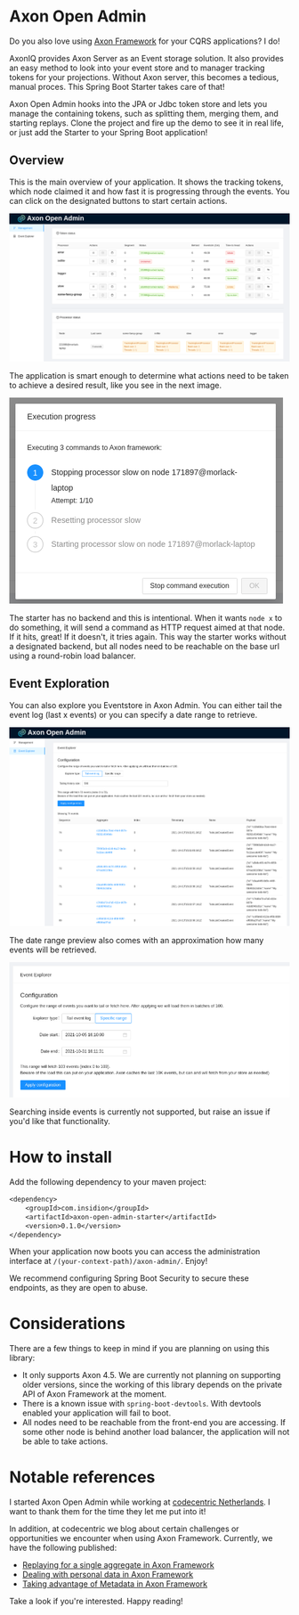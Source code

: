 # Axon Open Admin

Do you also love using [Axon Framework](https://developer.axoniq.io/axon-framework/overview) for your CQRS applications?
I do! 

AxonIQ provides Axon Server as an Event storage solution. It also provides an easy method to look into your event store
and to manager tracking tokens for your projections. Without Axon server, this becomes a tedious, manual proces. This
Spring Boot Starter takes care of that!

Axon Open Admin hooks into the JPA or Jdbc token store and lets you manage the containing tokens, such as splitting
them, merging them, and starting replays. Clone the project and fire up the demo to see it in real life, or just add the
Starter to your Spring Boot application!

## Overview

This is the main overview of your application. It shows the tracking tokens, which node claimed it and how fast it is
progressing through the events. You can click on the designated buttons to start certain actions.

![](.github/teaser.png)

The application is smart enough to determine what actions need to be taken to achieve a desired result, like you see in
the next image.

![](.github/commands.png)

The starter has no backend and this is intentional. When it wants `node x` to do something, it will send a command as
HTTP request aimed at that node. If it hits, great! If it doesn't, it tries again. This way the starter works without a
designated backend, but all nodes need to be reachable on the base url using a round-robin load balancer.

## Event Exploration

You can also explore you Eventstore in Axon Admin. You can either tail the event log (last x events) or you can specify
a date range to retrieve.

![](.github/eventpage.png)

The date range preview also comes with an approximation how many events will be retrieved.

![](.github/eventpage_filter.png)

Searching inside events is currently not supported, but raise an issue if you'd like that functionality.

# How to install

Add the following dependency to your maven project:

```
<dependency>
    <groupId>com.insidion</groupId>
    <artifactId>axon-open-admin-starter</artifactId>
    <version>0.1.0</version>
</dependency>
```

When your application now boots you can access the administration interface at `/(your-context-path)/axon-admin/`.
Enjoy!

We recommend configuring Spring Boot Security to secure these endpoints, as they are open to abuse.

# Considerations

There are a few things to keep in mind if you are planning on using this library:

- It only supports Axon 4.5. We are currently not planning on supporting older versions, since the working of this
  library depends on the private API of Axon Framework at the moment.
- There is a known issue with `spring-boot-devtools`. With devtools enabled your application will fail to boot.
- All nodes need to be reachable from the front-end you are accessing. If some other node is behind another load
  balancer, the application will not be able to take actions.

# Notable references

I started Axon Open Admin while working at [codecentric Netherlands](https://codecentric.nl). I want to thank them for
the time they let me put into it!

In addition, at codecentric we blog about certain challenges or opportunities we encounter when using Axon Framework.
Currently, we have the following published:

- [Replaying for a single aggregate in Axon Framework](https://blog.codecentric.nl/mitchellherrijgers/replaying-for-a-single-aggregate-in-axon-framework-126m)
- [Dealing with personal data in Axon Framework](https://blog.codecentric.nl/mitchellherrijgers/axon-framework-dealing-with-personal-data-3amp)
- [Taking advantage of Metadata in Axon Framework](https://blog.codecentric.nl/mitchellherrijgers/taking-advantage-of-metadata-in-axon-framework-3da9)

Take a look if you're interested. Happy reading!

